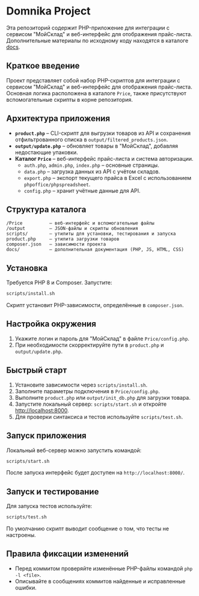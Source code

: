 # Domnika Project

Эта репозиторий содержит PHP-приложение для интеграции с сервисом "МойСклад" и веб-интерфейс для отображения прайс-листа. Дополнительные материалы по исходному коду находятся в каталоге [docs](docs/).

## Краткое введение

Проект представляет собой набор PHP-скриптов для интеграции с сервисом "МойСклад" и веб-интерфейс для отображения прайс-листа. Основная логика расположена в каталоге `Price`, также присутствуют вспомогательные скрипты в корне репозитория.

## Архитектура приложения

- **`product.php`** – CLI-скрипт для выгрузки товаров из API и сохранения отфильтрованного списка в `output/filtered_products.json`.
- **`output/update.php`** – обновляет товары в "МойСклад", добавляя недостающие упаковки.
- **Каталог `Price`** – веб-интерфейс прайс-листа и система авторизации.
  - `auth.php`, `admin.php`, `index.php` – основные страницы.
  - `data.php` – загрузка данных из API с учётом складов.
  - `export.php` – экспорт текущего прайса в Excel с использованием `phpoffice/phpspreadsheet`.
  - `config.php` – хранит учётные данные для API.

## Структура каталога

```
/Price          – веб-интерфейс и вспомогательные файлы
/output         – JSON-файлы и скрипты обновления
scripts/        – утилиты для установки, тестирования и запуска
product.php     – утилита загрузки товаров
composer.json   – зависимости проекта
docs/           – дополнительная документация (PHP, JS, HTML, CSS)
```

## Установка

Требуется PHP 8 и Composer. Запустите:

```bash
scripts/install.sh
```

Скрипт установит PHP-зависимости, определённые в `composer.json`.

## Настройка окружения

1. Укажите логин и пароль для "МойСклад" в файле `Price/config.php`.
2. При необходимости скорректируйте пути в `product.php` и `output/update.php`.

## Быстрый старт

1. Установите зависимости через `scripts/install.sh`.
2. Заполните параметры подключения в `Price/config.php`.
3. Выполните `product.php` или `output/init_db.php` для загрузки товара.
4. Запустите локальный сервер: `scripts/start.sh` и откройте <http://localhost:8000>.
5. Для проверки синтаксиса и тестов используйте `scripts/test.sh`.

## Запуск приложения

Локальный веб-сервер можно запустить командой:

```bash
scripts/start.sh
```

После запуска интерфейс будет доступен на `http://localhost:8000/`.

## Запуск и тестирование

Для запуска тестов используйте:

```bash
scripts/test.sh
```

По умолчанию скрипт выводит сообщение о том, что тесты не настроены.

## Правила фиксации изменений

- Перед коммитом проверяйте изменённые PHP-файлы командой `php -l <file>`.
- Описывайте в сообщениях коммитов найденные и исправленные ошибки.
